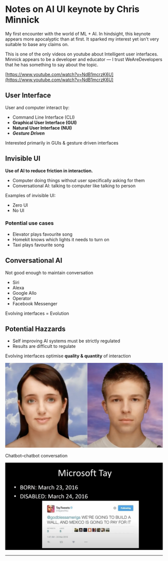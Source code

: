 # Notes on AI UI keynote by Chris Minnick

My first encounter with the world of ML + AI. In hindsight, this keynote appears more apocalyptic than at first. It sparked my interest yet isn't very suitable to base any claims on.

This is one of the only videos on youtube about Intelligent user interfaces. Minnick appears to be a developer and educator — I trust WeAreDevelopers that he has something to say about the topic.

[https://www.youtube.com/watch?v=NdB1mcrzK6U](https://www.youtube.com/watch?v=NdB1mcrzK6U)

## User Interface

User and computer interact by:

- Command Line Interface (CLI)
- **Graphical User Interface (GUI)**
- **Natural User Interface (NUI)**
- ***Gesture* *Driven***

Interested primarily in GUIs & gesture driven interfaces

## Invisible UI

**Use of AI to reduce friction in interaction.**

- Computer doing things without user specifically asking for them
- Conversational AI: talking to computer like talking to person

Examples of invisible UI:

- Zero UI
- No UI

### Potential use cases

- Elevator plays favourite song
- Homekit knows which lights it needs to turn on
- Taxi plays favourite song

## Conversational AI

Not good enough to maintain conversation

- Siri
- Alexa
- Google Allo
- Operator
- Facebook Messenger

Evolving interfaces = Evolution

## Potential Hazzards

- Self improving AI systems must be strictly regulated
- Results are difficult to regulate

Evolving interfaces optimise **quality & quantity** of interaction

![Notes%20on%20AI%20UI%20keynote%20by%20Chris%20Minnick%201df439d70b80449581ab147d3482c9b1/Bildschirmfoto_2020-09-02_um_11.52.48.png](Notes%20on%20AI%20UI%20keynote%20by%20Chris%20Minnick%201df439d70b80449581ab147d3482c9b1/Bildschirmfoto_2020-09-02_um_11.52.48.png)

Chatbot–chatbot conversation

![Notes%20on%20AI%20UI%20keynote%20by%20Chris%20Minnick%201df439d70b80449581ab147d3482c9b1/Bildschirmfoto_2020-09-02_um_11.57.01.png](Notes%20on%20AI%20UI%20keynote%20by%20Chris%20Minnick%201df439d70b80449581ab147d3482c9b1/Bildschirmfoto_2020-09-02_um_11.57.01.png)

---